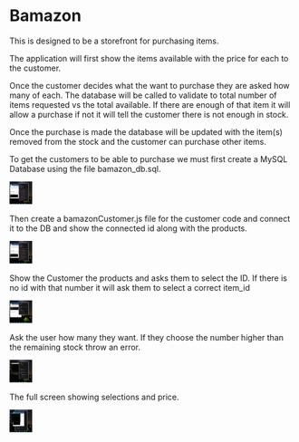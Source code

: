 # Bamazon
This is designed to be a storefront for purchasing items.

The application will first show the items available with the price for each to the customer.

Once the customer decides what the want to purchase they are asked how many of each.  The database will be called to validate to total number of items requested vs the total available.
If there are enough of that item it will allow a purchase if not it will tell the customer there is not enough in stock.

Once the purchase is made the database will be updated with the item(s) removed from the stock and the customer can purchase other items.


To get the customers to be able to purchase we must first create a MySQL Database using the file bamazon_db.sql.

<a href="dbcreate.jpg"><img src="dbcreate.jpg" alt="dbcreation" height="40" width="40" /></a>


Then create a bamazonCustomer.js file for the customer code and connect it to the DB and show the connected id along with the products.

<a href="dbconnect.jpg"><img src="dbconnect.jpg" alt="dbconnection" height="40" width="40" /></a>


Show the Customer the products and asks them to select the ID.  If there is no id with that number it will ask them to select a correct item_id

<a href="idselect.jpg"><img src="idselect.jpg" alt="idselection" height="40" width="40" /></a>


Ask the user how many they want. If they choose the number higher than the remaining stock throw an error.

<a href="amountselect.jpg"><img src="amountselect.jpg" alt="amountselection" height="40" width="40" /></a>


The full screen showing selections and price.

<a href="finished.jpg"><img src="finished.jpg" alt="finished" height="40" width="40" /></a>